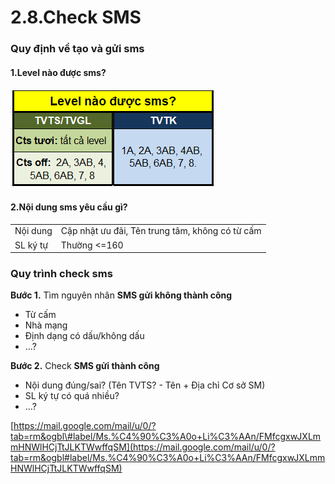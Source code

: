 # 2.8.Check SMS

### Quy định về tạo và gửi sms

#### 1.Level nào được sms?

![](../../../.gitbook/assets/screenshot_2.png)

#### 2.Nội dung sms yêu cầu gì?

|  |  |
| :--- | :--- |
| Nội dung | Cập nhật ưu đãi, Tên trung tâm, không có từ cấm |
| SL ký tự | Thường &lt;=160 |

### Quy trình check sms

**Bước 1.** Tìm nguyên nhân **SMS gửi không thành công**

* Từ cấm
* Nhà mạng
* Định dạng có dấu/không dấu
* ...?

**Bước 2.** Check **SMS gửi thành công**

* Nội dung đúng/sai? \(Tên TVTS? - Tên + Địa chỉ Cơ sở SM\)
* SL ký tự có quá nhiều?
* ...?

[https://mail.google.com/mail/u/0/?tab=rm&ogbl\#label/Ms.%C4%90%C3%A0o+Li%C3%AAn/FMfcgxwJXLmmHNWlHCjTtJLKTWwffqSM](https://mail.google.com/mail/u/0/?tab=rm&ogbl#label/Ms.%C4%90%C3%A0o+Li%C3%AAn/FMfcgxwJXLmmHNWlHCjTtJLKTWwffqSM)

